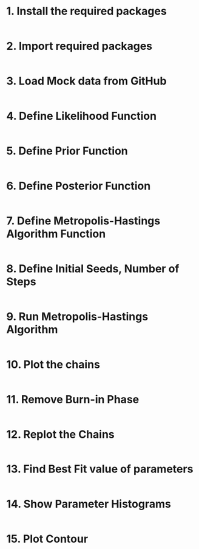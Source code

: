 # 1. Install the required packages

```python

```
# 2. Import required packages

```python

```
# 3. Load Mock data from GitHub

```python

```
# 4. Define Likelihood Function

```python

```
# 5. Define Prior Function

```python

```
# 6. Define Posterior Function

```python

```
# 7. Define Metropolis-Hastings Algorithm Function

```python

```
# 8. Define Initial Seeds, Number of Steps

```python

```
# 9. Run Metropolis-Hastings Algorithm

```python

```
# 10. Plot the chains

```python

```
# 11. Remove Burn-in Phase

```python

```
# 12. Replot the Chains

```python

```
# 13. Find Best Fit value of parameters

```python

```
# 14. Show Parameter Histograms

```python

```
# 15. Plot Contour

```python

```
